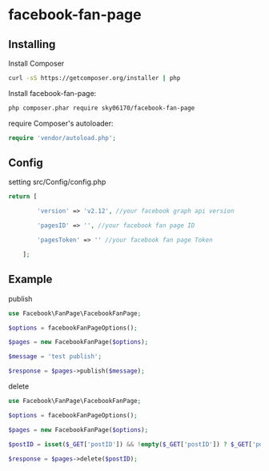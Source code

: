 facebook-fan-page
=======================

## Installing

Install Composer

```bash
curl -sS https://getcomposer.org/installer | php
```

Install facebook-fan-page:

```bash
php composer.phar require sky06170/facebook-fan-page
```

require Composer's autoloader:

```php
require 'vendor/autoload.php';
```


## Config

setting src/Config/config.php

```php
return [

		'version' => 'v2.12', //your facebook graph api version

		'pagesID' => '', //your facebook fan page ID

		'pagesToken' => '' //your facebook fan page Token

	];
```

## Example

publish

```php
use Facebook\FanPage\FacebookFanPage;

$options = facebookFanPageOptions();

$pages = new FacebookFanPage($options);

$message = 'test publish';

$response = $pages->publish($message);
```

delete

```php
use Facebook\FanPage\FacebookFanPage;

$options = facebookFanPageOptions();

$pages = new FacebookFanPage($options);

$postID = isset($_GET['postID']) && !empty($_GET['postID']) ? $_GET['postID'] : '';

$response = $pages->delete($postID);
```

